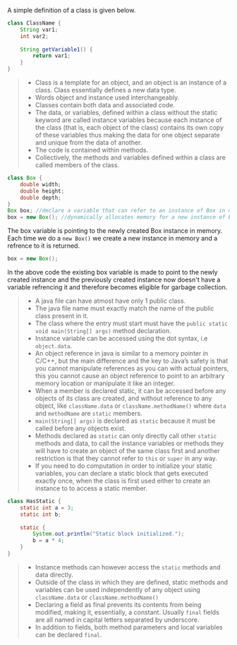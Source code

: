 A simple definition of a class is given below.
```java
class ClassName {
    String var1;
    int var2;
    
    String getVariable1() {
        return var1;
    }
}
```
> - Class is a template for an object, and an object is an instance of a class. Class essentially defines a new data type.
> - Words object and instance used interchangeably.
> - Classes contain both data and associated code.
> - The data, or variables, defined within a class without the static keyword are called instance variables because each instance of the class (that is, each object of the class) contains its own copy of these variables thus making the data for one object separate and unique from the data of another.
> - The code is contained within methods.
> - Collectively, the methods and variables defined within a class are called members of the class.

```java
class Box {
    double width;
    double height;
    double depth;
}
Box box; //declare a variable that can refer to an instance of Box in memory
box = new Box(); //dynamically allocates memory for a new instance of Box and return the reference
```
The box variable is pointing to the newly created Box instance in memory. Each time we do a `new Box()` we create a new instance in memory and a refrence to it is returned.
```java
box = new Box();
```
In the above code the existing box variable is made to point to the newly created instance and the previously created instance now doesn't have a variable refrencing it and therefore becomes eligible for garbage collection.
> - A java file can have atmost have only 1 public class.
> - The java file name must exactly match the name of the public class present in it.
> - The class where the entry must start must have the `public static void main(String[] args)` method declaration.
> - Instance variable can be accessed using the dot syntax, i.e `object.data`.
> - An object reference in java is similar to a memory pointer in C/C++, but the main difference and the key to Java’s safety is that you cannot manipulate references as you can with actual pointers, this you cannot cause an object reference to point to an arbitrary memory location or manipulate it like an integer.
> - When a member is declared static, it can be accessed before any objects of its class are created, and without reference to any object, like `className.data` or `className.methodName()` where `data` and `methodName` are `static` members.
> - `main(String[] args)` is declared as `static` because it must be called before any objects exist.
> - Methods declared as `static` can only directly call other `static` methods and data, to call the instance variables or methods they will have to create an object of the same  class first and another restriction is that they cannot refer to `this` or `super` in any way.
> - If you need to do computation in order to initialize your static variables, you can declare a static block that gets executed exactly once, when the class is first used either to create an instance to to access a static member.

```java
class HasStatic {
    static int a = 3;
    static int b;
    
    static {
        System.out.println("Static block initialized.");
        b = a * 4;
    }
}
```
> - Instance methods can however access the `static` methods and data directly.
> - Outside of the class in which they are defined, static methods and variables can be used independently of any object using `className.data` or `className.methodName()`
> - Declaring a field as final prevents its contents from being modified, making it, essentially, a constant. Usually `final` fields are all named in capital letters separated by underscore.
> - In addition to fields, both method parameters and local variables can be declared `final`.